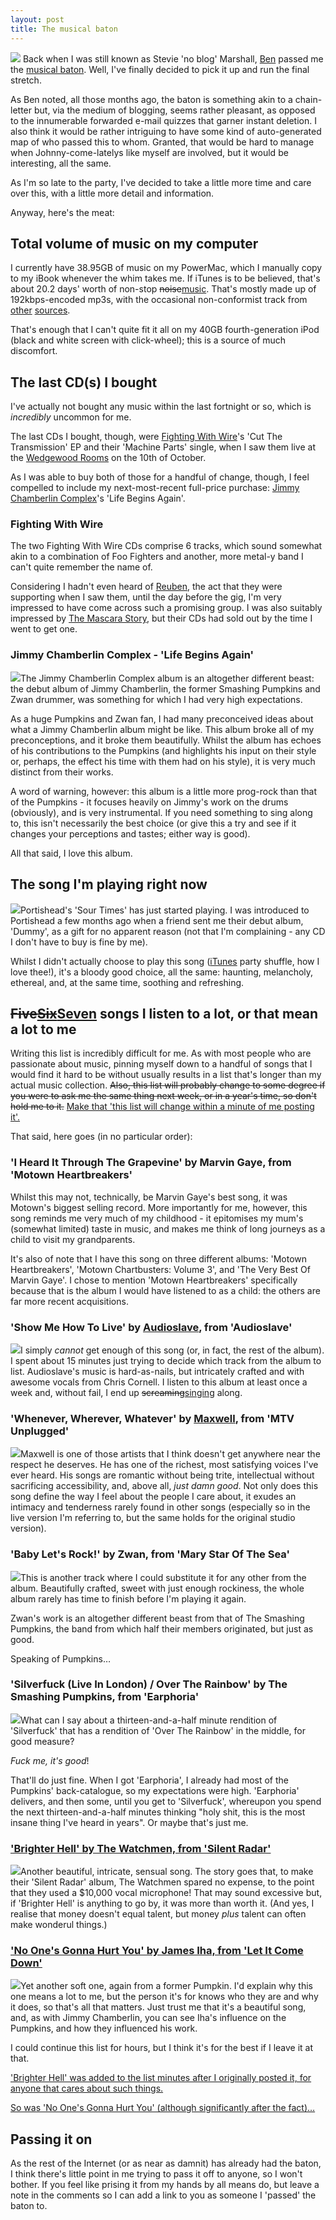 ```yaml
---
layout: post
title: The musical baton
---
```

![][iTunes image]
Back when I was still known as Stevie 'no blog' Marshall, [Ben][] passed
me the [musical baton][ben baton]. Well, I've finally decided to pick it
up and run the final stretch.

As Ben noted, all those months ago, the baton is something akin to a
chain-letter but, via the medium of blogging, seems rather pleasant, as
opposed to the innumerable forwarded e-mail quizzes that garner instant
deletion. I also think it would be rather intriguing to have some kind
of auto-generated map of who passed this to whom. Granted, that would be
hard to manage when Johnny-come-latelys like myself are involved, but it
would be interesting, all the same.

As I'm so late to the party, I've decided to take a little more time and
care over this, with a little more detail and information.

Anyway, here's the meat:

## Total volume of music on my computer

I currently have 38.95GB of music on my PowerMac, which I manually copy
to my iBook whenever the whim takes me. If iTunes is to be believed,
that's about 20.2 days' worth of non-stop
<del>noise</del><ins>music</ins>. That's mostly made up of
192kbps-encoded mp3s, with the occasional non-conformist track from
[other][Brad Sucks] [sources][MC Frontalot].

That's enough that I can't quite fit it all on my 40GB fourth-generation
iPod (black and white screen with click-wheel); this is a source of much
discomfort.

## The last CD(s) I bought

I've actually not bought any music within the last fortnight or so,
which is _incredibly_ uncommon for me.

The last CDs I bought, though, were [Fighting With Wire][]'s 'Cut The
Transmission' EP and their 'Machine Parts' single, when I saw them live
at the [Wedgewood Rooms][] on the 10th of October.

As I was able to buy both of those for a handful of change, though, I
feel compelled to include my next-most-recent full-price purchase:
[Jimmy Chamberlin Complex][]'s 'Life Begins Again'.

### Fighting With Wire

The two Fighting With Wire CDs comprise 6 tracks, which sound somewhat
akin to a combination of Foo Fighters and another, more metal-y band I
can't quite remember the name of.

Considering I hadn't even heard of [Reuben][], the act that they were
supporting when I saw them, until the day before the gig, I'm very
impressed to have come across such a promising group. I was also
suitably impressed by [The Mascara Story][], but their CDs had sold out
by the time I went to get one.

### Jimmy Chamberlin Complex - 'Life Begins Again'

![](/images/posts/the-musical-baton/lifeBeginsAgain.jpg)The Jimmy
Chamberlin Complex album is an altogether different beast: the debut
album of Jimmy Chamberlin, the former Smashing Pumpkins and Zwan
drummer, was something for which I had very high expectations.

As a huge Pumpkins and Zwan fan, I had many preconceived ideas about
what a Jimmy Chamberlin album might be like. This album broke all of my
preconceptions, and it broke them beautifully. Whilst the album has
echoes of his contributions to the Pumpkins (and highlights his input on
their style or, perhaps, the effect his time with them had on his
style), it is very much distinct from their works.

A word of warning, however: this album is a little more prog-rock than
that of the Pumpkins - it focuses heavily on Jimmy's work on the drums
(obviously), and is very instrumental. If you need something to sing
along to, this isn't necessarily the best choice (or give this a try and
see if it changes your perceptions and tastes; either way is good).

All that said, I love this album.

## The song I'm playing right now

![](/images/posts/the-musical-baton/dummy.jpg)Portishead's 'Sour Times'
has just started playing. I was introduced to Portishead a few months
ago when a friend sent me their debut album, 'Dummy', as a gift for no
apparent reason (not that I'm complaining - any CD I don't have to buy
is fine by me).

Whilst I didn't actually choose to play this song ([iTunes][] party
shuffle, how I love thee!), it's a bloody good choice, all the same:
haunting, melancholy, ethereal, and, at the same time, soothing and
refreshing.

## <del>Five</del><del><ins>Six</ins></del><ins>Seven</ins> songs I listen to a lot, or that mean a lot to me

Writing this list is incredibly difficult for me. As with most people
who are passionate about music, pinning myself down to a handful of
songs that I would find it hard to be without usually results in a list
that's longer than my actual music collection. <del>Also, this list will
probably change to some degree if you were to ask me the same thing next
week, or in a year's time, so don't hold me to it.</del> <ins>Make that
'this list will change within a minute of me posting it'.</ins>

That said, here goes (in no particular order):

### 'I Heard It Through The Grapevine' by Marvin Gaye, from 'Motown Heartbreakers'

Whilst this may not, technically, be Marvin Gaye's best song, it was
Motown's biggest selling record. More importantly for me, however, this
song reminds me very much of my childhood - it epitomises my mum's
(somewhat limited) taste in music, and makes me think of long journeys
as a child to visit my grandparents.

It's also of note that I have this song on three different albums:
'Motown Heartbreakers', 'Motown Chartbusters: Volume 3', and 'The Very
Best Of Marvin Gaye'. I chose to mention 'Motown Heartbreakers'
specifically because that is the album I would have listened to as a
child: the others are far more recent acquisitions.

### 'Show Me How To Live' by [Audioslave](http://www.audioslave.com/), from 'Audioslave'

![](/images/posts/the-musical-baton/audioslave.jpg)I simply *cannot* get
enough of this song (or, in fact, the rest of the album). I spent about
15 minutes just trying to decide which track from the album to list.
Audioslave's music is hard-as-nails, but intricately crafted and with
awesome vocals from Chris Cornell. I listen to this album at least once
a week and, without fail, I end up
<del>screaming</del><ins>singing</ins> along.

### 'Whenever, Wherever, Whatever' by [Maxwell](http://www.musze.com/), from 'MTV Unplugged'

![](/images/posts/the-musical-baton/mtvUnplugged.jpg)Maxwell is one of
those artists that I think doesn't get anywhere near the respect he
deserves. He has one of the richest, most satisfying voices I've ever
heard. His songs are romantic without being trite, intellectual without
sacrificing accessibility, and, above all, _just damn good_. Not only
does this song define the way I feel about the people I care about, it
exudes an intimacy and tenderness rarely found in other songs
(especially so in the live version I'm referring to, but the same holds
for the original studio version).

### 'Baby Let's Rock!' by Zwan, from 'Mary Star Of The Sea'

![](/images/posts/the-musical-baton/maryStarOfTheSea.jpg)This is another
track where I could substitute it for any other from the album.
Beautifully crafted, sweet with just enough rockiness, the whole album
rarely has time to finish before I'm playing it again.

Zwan's work is an altogether different beast from that of The Smashing
Pumpkins, the band from which half their members originated, but just as
good.

Speaking of Pumpkins…

### 'Silverfuck (Live In London) / Over The Rainbow' by The Smashing Pumpkins, from 'Earphoria'

![](/images/posts/the-musical-baton/earphoria.jpg)What can I say about a
thirteen-and-a-half minute rendition of 'Silverfuck' that has a
rendition of 'Over The Rainbow' in the middle, for good measure?

*Fuck me, it's good*!

That'll do just fine. When I got 'Earphoria', I already had most of the
Pumpkins' back-catalogue, so my expectations were high. 'Earphoria'
delivers, and then some, until you get to 'Silverfuck', whereupon you
spend the next thirteen-and-a-half minutes thinking "holy shit, this is
the most insane thing I've heard in years". Or maybe that's just me.

### <ins>'Brighter Hell' by The Watchmen, from 'Silent Radar'</ins>

![](/images/posts/the-musical-baton/silentRadar.jpg)Another beautiful,
intricate, sensual song. The story goes that, to make their 'Silent
Radar' album, The Watchmen spared no expense, to the point that they
used a $10,000 vocal microphone! That may sound excessive but, if
'Brighter Hell' is anything to go by, it was more than worth it. (And
yes, I realise that money doesn't equal talent, but money _plus_ talent
can often make wonderul things.)

### <ins>'No One's Gonna Hurt You' by James Iha, from 'Let It Come Down'</ins>

![](/images/posts/the-musical-baton/letItComeDown.jpg)Yet another soft
one, again from a former Pumpkin. I'd explain why this one means a lot
to me, but the person it's for knows who they are and why it does, so
that's all that matters. Just trust me that it's a beautiful song, and,
as with Jimmy Chamberlin, you can see Iha's influence on the Pumpkins,
and how they influenced his work.

I could continue this list for hours, but I think it's for the best if I
leave it at that.

<ins>'Brighter Hell' was added to the list minutes after I originally
posted it, for anyone that cares about such things.</ins>

<ins>So was 'No One's Gonna Hurt You' (although significantly after the
fact)…</ins>

## Passing it on

As the rest of the Internet (or as near as damnit) has already had the
baton, I think there's little point in me trying to pass it off to
anyone, so I won't bother. If you feel like prising it from my hands by
all means do, but leave a note in the comments so I can add a link to
you as someone I 'passed' the baton to.

[iTunes image]: /images/posts/the-musical-baton/iTunes.jpg
[Ben]: http://ben-ward.co.uk/
[ben baton]: http://ben-ward.co.uk/journal/musical_baton/
[Brad Sucks]: http://www.bradsucks.net/ "Brad Sucks"
[MC Frontalot]: http://www.frontalot.com/ "MC Frontalot"
[Fighting With Wire]: http://www.fightingwithwire.co.uk/
[Wedgewood Rooms]: http://www.wedgewood-rooms.co.uk/
[Jimmy Chamberlin Complex]: http://www.jimmychamberlincomplex.com/
[Reuben]: http://www.wordsfromreuben.com/
[The Mascara Story]: http://www.themascarastory.co.uk/
[iTunes]: http://www.apple.com/itunes/overview/
